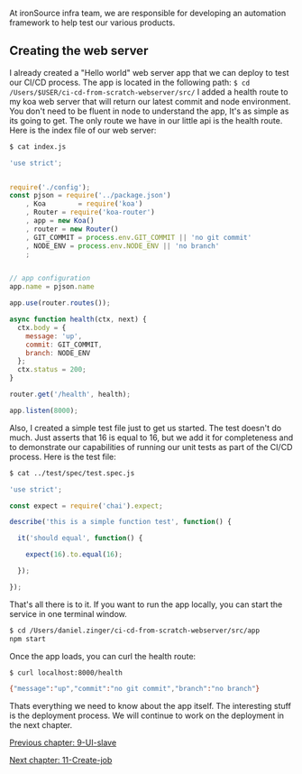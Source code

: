 At ironSource infra team, we are responsible for developing an automation framework to help test our various products.

## Creating the web server

I already created a "Hello world" web server app that we can deploy to test our CI/CD process. 
The app is located in the following path: `$ cd /Users/$USER/ci-cd-from-scratch-webserver/src/`
I added a health route to my koa web server that will return our latest commit and node environment. 
You don't need to be fluent in node to understand the app, It's as simple as its going to get. The only route we have in our
little api is the health route. Here is the index file of our web server: 

```sh
$ cat index.js
```

```js
'use strict';


require('./config');
const pjson = require('../package.json')
    , Koa        = require('koa')
    , Router = require('koa-router')
    , app = new Koa()
    , router = new Router()
    , GIT_COMMIT = process.env.GIT_COMMIT || 'no git commit'
    , NODE_ENV = process.env.NODE_ENV || 'no branch'
    ;


// app configuration
app.name = pjson.name

app.use(router.routes());

async function health(ctx, next) {
  ctx.body = {
    message: 'up',
    commit: GIT_COMMIT,
    branch: NODE_ENV
  };
  ctx.status = 200;
}

router.get('/health', health);

app.listen(8000);
```

Also, I created a simple test file just to get us started. The test doesn't do much. Just asserts that 16 is equal to 16, but we add 
it for completeness and to demonstrate our capabilities of running our unit tests as part of the CI/CD process.
Here is the test file: 
```sh
$ cat ../test/spec/test.spec.js
```

```js
'use strict';

const expect = require('chai').expect;

describe('this is a simple function test', function() {

  it('should equal', function() {

    expect(16).to.equal(16);

  });

});
```

That's all there is to it. If you want to run the app locally, you can start the service in one terminal window.
```sh
$ cd /Users/daniel.zinger/ci-cd-from-scratch-webserver/src/app
npm start
```

Once the app loads, you can curl the health route: 
```sh
$ curl localhost:8000/health

{"message":"up","commit":"no git commit","branch":"no branch"}
```

Thats everything we need to know about the app itself. The interesting stuff is the deployment process. We will continue to work on the deployment in the next chapter.

[Previous chapter: 9-UI-slave](https://github.com/ironSource/ci-cd-from-scratch/tree/master/src/tutorial/9-UI-slave) 

[Next chapter: 11-Create-job](https://github.com/ironSource/ci-cd-from-scratch/tree/master/src/tutorial/11-create-job) 
